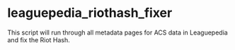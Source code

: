 # leaguepedia_riothash_fixer
This script will run through all metadata pages for ACS data in Leaguepedia and fix the Riot Hash.
